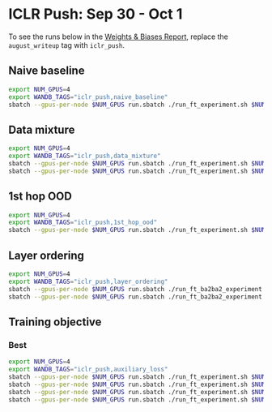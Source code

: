 # ICLR Push: Sep 30 - Oct 1

To see the runs below in the [Weights & Biases Report](https://wandb.ai/sita/latent_reasoning/reports/Results--Vmlldzo5MTQ0MjMz), replace the `august_writeup` tag with `iclr_push`.

## Naive baseline
    
```bash
export NUM_GPUS=4
export WANDB_TAGS="iclr_push,naive_baseline"
sbatch --gpus-per-node $NUM_GPUS run.sbatch ./run_ft_experiment.sh $NUM_GPUS experiments/august_writeup/naive_baseline/atomic.yaml
```

## Data mixture

```bash
export NUM_GPUS=4
export WANDB_TAGS="iclr_push,data_mixture"
sbatch --gpus-per-node $NUM_GPUS run.sbatch ./run_ft_experiment.sh $NUM_GPUS experiments/august_writeup/data_mixture/no_cot_and_cot.yaml # this is our main setting
sbatch --gpus-per-node $NUM_GPUS run.sbatch ./run_ft_experiment.sh $NUM_GPUS experiments/august_writeup/data_mixture/nocot.yaml
```

## 1st hop OOD

```bash
export NUM_GPUS=4
export WANDB_TAGS="iclr_push,1st_hop_ood"
sbatch --gpus-per-node $NUM_GPUS run.sbatch ./run_ft_experiment.sh $NUM_GPUS experiments/august_writeup/data_mixture/no_cot_and_cot_with_ood.yaml
```

## Layer ordering

```bash
export NUM_GPUS=4
export WANDB_TAGS="iclr_push,layer_ordering"
sbatch --gpus-per-node $NUM_GPUS run.sbatch ./run_ft_ba2ba2_experiment.sh $NUM_GPUS all "2" try1
sbatch --gpus-per-node $NUM_GPUS run.sbatch ./run_ft_ba2ba2_experiment.sh $NUM_GPUS selective "2" try1
```


## Training objective

### Best

```bash
export NUM_GPUS=4
export WANDB_TAGS="iclr_push,auxiliary_loss"
sbatch --gpus-per-node $NUM_GPUS run.sbatch ./run_ft_experiment.sh $NUM_GPUS experiments/august_writeup/auxiliary_loss/logit.yaml --num_train_epochs 3 --aux_loss_coef 0.01
sbatch --gpus-per-node $NUM_GPUS run.sbatch ./run_ft_experiment.sh $NUM_GPUS experiments/august_writeup/auxiliary_loss/embed_cosine.yaml --num_train_epochs 3 --aux_loss_coef 10
sbatch --gpus-per-node $NUM_GPUS run.sbatch ./run_ft_experiment.sh $NUM_GPUS experiments/august_writeup/auxiliary_loss/embed_cosine.yaml --num_train_epochs 3 --aux_loss_coef 0.1
sbatch --gpus-per-node $NUM_GPUS run.sbatch ./run_ft_experiment.sh $NUM_GPUS experiments/august_writeup/auxiliary_loss/embed_cosine.yaml --num_train_epochs 3 --aux_loss_coef 0.01
```

